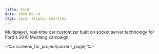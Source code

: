 ```yaml
---
title: Ford
date: 2009-09-14
tags: java, struts, smartfox
---
```


Multiplayer, real-time car customizer built on socket server technology for Ford's 2010 Mustang campaign

<div class='row'>
  <%= screens_for_project(current_page) %>
</div>

